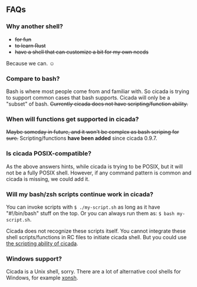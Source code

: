 ## FAQs

### Why another shell?

- <del>for fun</del>
- <del>to learn Rust</del>
- <del>have a shell that can customize a bit for my own needs</del>

Because we can. ☺

### Compare to bash?

Bash is where most people come from and familiar with. So cicada is trying
to support common cases that bash supports. Cicada will only be a "subset"
of bash. <del>Currently cicada does not have scripting/function ability.</del>

### When will functions get supported in cicada?

<del>Maybe someday in future, and it won't be complex as bash scriping for sure.</del>
Scripting/functions **have been added** since cicada 0.9.7.

### Is cicada POSIX-compatible?

As the above answers hints, while cicada is trying to be POSIX, but it will
not be a fully POSIX shell. However, if any command pattern is common and
cicada is missing, we could add it.

### Will my bash/zsh scripts continue work in cicada?

You can invoke scripts with `$ ./my-script.sh` as long as it have
"#!/bin/bash" stuff on the top. Or you can always run them as:
`$ bash my-script.sh`.

Cicada does not recognize these scripts itself. You cannot integrate these
shell scripts/functions in RC files to initiate cicada shell. But you could
use [the scripting ability of cicada](https://github.com/mitnk/cicada/tree/master/docs/scripting.md).

### Windows support?

Cicada is a Unix shell, sorry. There are a lot of alternative cool shells
for Windows, for example [xonsh](https://xon.sh/).
